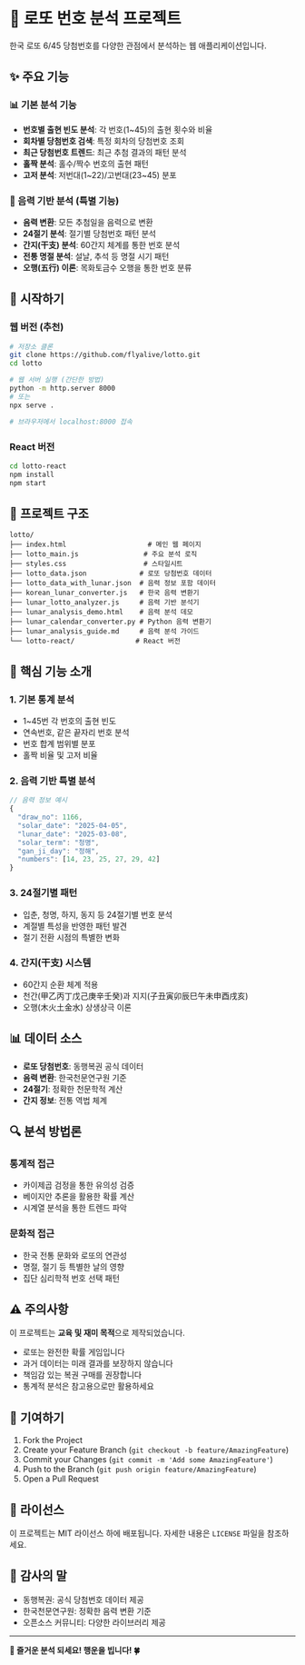 # 🎰 로또 번호 분석 프로젝트

한국 로또 6/45 당첨번호를 다양한 관점에서 분석하는 웹 애플리케이션입니다.

## ✨ 주요 기능

### 📊 기본 분석 기능
- **번호별 출현 빈도 분석**: 각 번호(1~45)의 출현 횟수와 비율
- **회차별 당첨번호 검색**: 특정 회차의 당첨번호 조회
- **최근 당첨번호 트렌드**: 최근 추첨 결과의 패턴 분석
- **홀짝 분석**: 홀수/짝수 번호의 출현 패턴
- **고저 분석**: 저번대(1~22)/고번대(23~45) 분포

### 🌙 음력 기반 분석 (특별 기능)
- **음력 변환**: 모든 추첨일을 음력으로 변환
- **24절기 분석**: 절기별 당첨번호 패턴 분석
- **간지(干支) 분석**: 60간지 체계를 통한 번호 분석
- **전통 명절 분석**: 설날, 추석 등 명절 시기 패턴
- **오행(五行) 이론**: 목화토금수 오행을 통한 번호 분류

## 🚀 시작하기

### 웹 버전 (추천)
```bash
# 저장소 클론
git clone https://github.com/flyalive/lotto.git
cd lotto

# 웹 서버 실행 (간단한 방법)
python -m http.server 8000
# 또는
npx serve .

# 브라우저에서 localhost:8000 접속
```

### React 버전
```bash
cd lotto-react
npm install
npm start
```

## 📁 프로젝트 구조

```
lotto/
├── index.html                    # 메인 웹 페이지
├── lotto_main.js                # 주요 분석 로직
├── styles.css                   # 스타일시트
├── lotto_data.json             # 로또 당첨번호 데이터
├── lotto_data_with_lunar.json  # 음력 정보 포함 데이터
├── korean_lunar_converter.js   # 한국 음력 변환기
├── lunar_lotto_analyzer.js     # 음력 기반 분석기
├── lunar_analysis_demo.html    # 음력 분석 데모
├── lunar_calendar_converter.py # Python 음력 변환기
├── lunar_analysis_guide.md     # 음력 분석 가이드
└── lotto-react/               # React 버전
```

## 🎯 핵심 기능 소개

### 1. 기본 통계 분석
- 1~45번 각 번호의 출현 빈도
- 연속번호, 같은 끝자리 번호 분석
- 번호 합계 범위별 분포
- 홀짝 비율 및 고저 비율

### 2. 음력 기반 특별 분석
```javascript
// 음력 정보 예시
{
  "draw_no": 1166,
  "solar_date": "2025-04-05",
  "lunar_date": "2025-03-08",
  "solar_term": "청명",
  "gan_ji_day": "정해",
  "numbers": [14, 23, 25, 27, 29, 42]
}
```

### 3. 24절기별 패턴
- 입춘, 청명, 하지, 동지 등 24절기별 번호 분석
- 계절별 특성을 반영한 패턴 발견
- 절기 전환 시점의 특별한 변화

### 4. 간지(干支) 시스템
- 60간지 순환 체계 적용
- 천간(甲乙丙丁戊己庚辛壬癸)과 지지(子丑寅卯辰巳午未申酉戌亥)
- 오행(木火土金水) 상생상극 이론

## 📊 데이터 소스

- **로또 당첨번호**: 동행복권 공식 데이터
- **음력 변환**: 한국천문연구원 기준
- **24절기**: 정확한 천문학적 계산
- **간지 정보**: 전통 역법 체계

## 🔍 분석 방법론

### 통계적 접근
- 카이제곱 검정을 통한 유의성 검증
- 베이지안 추론을 활용한 확률 계산
- 시계열 분석을 통한 트렌드 파악

### 문화적 접근
- 한국 전통 문화와 로또의 연관성
- 명절, 절기 등 특별한 날의 영향
- 집단 심리학적 번호 선택 패턴

## ⚠️ 주의사항

이 프로젝트는 **교육 및 재미 목적**으로 제작되었습니다.

- 로또는 완전한 확률 게임입니다
- 과거 데이터는 미래 결과를 보장하지 않습니다
- 책임감 있는 복권 구매를 권장합니다
- 통계적 분석은 참고용으로만 활용하세요

## 🤝 기여하기

1. Fork the Project
2. Create your Feature Branch (`git checkout -b feature/AmazingFeature`)
3. Commit your Changes (`git commit -m 'Add some AmazingFeature'`)
4. Push to the Branch (`git push origin feature/AmazingFeature`)
5. Open a Pull Request

## 📝 라이선스

이 프로젝트는 MIT 라이선스 하에 배포됩니다. 자세한 내용은 `LICENSE` 파일을 참조하세요.

## 🙏 감사의 말

- 동행복권: 공식 당첨번호 데이터 제공
- 한국천문연구원: 정확한 음력 변환 기준
- 오픈소스 커뮤니티: 다양한 라이브러리 제공

---

**🌟 즐거운 분석 되세요! 행운을 빕니다! 🍀** 